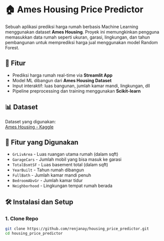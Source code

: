 # 🏠 Ames Housing Price Predictor

Sebuah aplikasi prediksi harga rumah berbasis Machine Learning menggunakan dataset **Ames Housing**. Proyek ini memungkinkan pengguna memasukkan data rumah seperti ukuran, garasi, lingkungan, dan tahun pembangunan untuk memprediksi harga jual menggunakan model Random Forest.

## 🚀 Fitur

- Prediksi harga rumah real-time via **Streamlit App**
- Model ML dibangun dari **Ames Housing Dataset**
- Input interaktif: luas bangunan, jumlah kamar mandi, lingkungan, dll
- Pipeline preprocessing dan training menggunakan **Scikit-learn**

## 📊 Dataset

Dataset yang digunakan:  
[Ames Housing - Kaggle](https://www.kaggle.com/datasets/prevek18/ames-housing-dataset)

## 🧠 Fitur yang Digunakan

- `GrLivArea` - Luas ruangan utama rumah (dalam sqft)
- `GarageCars` - Jumlah mobil yang bisa masuk ke garasi
- `TotalBsmtSF` - Luas basement total (dalam sqft)
- `YearBuilt` - Tahun rumah dibangun
- `FullBath` - Jumlah kamar mandi penuh
- `BedroomAbvGr` - Jumlah kamar tidur
- `Neighborhood` - Lingkungan tempat rumah berada

## 🛠️ Instalasi dan Setup

### 1. Clone Repo

```bash
git clone https://github.com/renjanay/housing_price_predictor.git
cd housing_price_predictor
